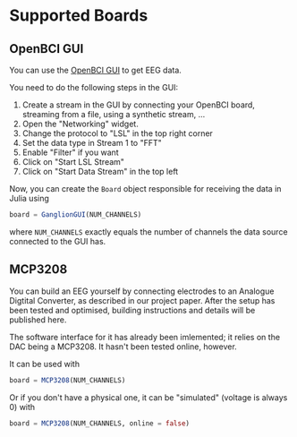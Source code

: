 # Supported Boards

## OpenBCI GUI

You can use the [OpenBCI GUI](https://docs.openbci.com/Software/OpenBCISoftware/GUIDocs/) to get EEG data.

You need to do the following steps in the GUI:
1. Create a stream in the GUI by connecting your OpenBCI board, streaming from a file, using a synthetic stream, ...
2. Open the "Networking" widget.
3. Change the protocol to "LSL" in the top right corner
4. Set the data type in Stream 1 to "FFT"
5. Enable "Filter" if you want
6. Click on "Start LSL Stream"
7. Click on "Start Data Stream" in the top left

Now, you can create the `Board` object responsible for receiving the data in Julia using
```julia
board = GanglionGUI(NUM_CHANNELS)
```
where `NUM_CHANNELS` exactly equals the number of channels the data source connected to the GUI has.

## MCP3208

You can build an EEG yourself by connecting electrodes to an Analogue Digtital Converter, as described in our project paper. 
After the setup has been tested and optimised, building instructions and details will be published here.

The software interface for it has already been imlemented; it relies on the DAC being a MCP3208.
It hasn't been tested online, however.

It can be used with
```julia
board = MCP3208(NUM_CHANNELS)
```

Or if you don't have a physical one, it can be "simulated" (voltage is always 0) with
```julia
board = MCP3208(NUM_CHANNELS, online = false)
```